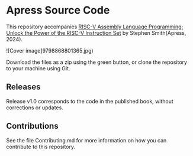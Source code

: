 # Apress Source Code

This repository accompanies [RISC-V Assembly Language Programming: Unlock the Power of the RISC-V Instruction Set](https://www.link.springer.com/book/10.1007/9798868801365) by Stephen Smith(Apress, 2024).

[comment]: #cover
![Cover image]9798868801365.jpg)

Download the files as a zip using the green button, or clone the repository to your machine using Git.

## Releases

Release v1.0 corresponds to the code in the published book, without corrections or updates.

## Contributions

See the file Contributing.md for more information on how you can contribute to this repository.